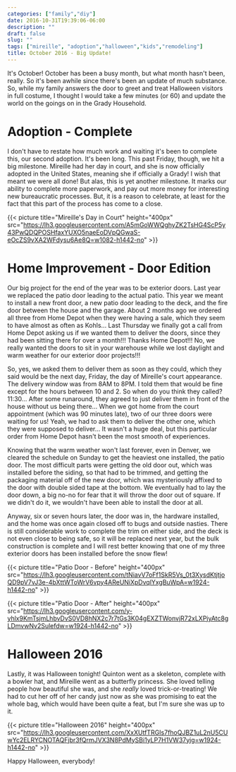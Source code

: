 ```yaml
---
categories: ["family","diy"]
date: 2016-10-31T19:39:06-06:00
description: ""
draft: false
slug: ""
tags: ["mireille", "adoption","halloween","kids","remodeling"]
title: October 2016 - Big Update!
---
```


It's October! October has been a busy month, but what month hasn't been, really. So it's been awhile since there's been an update of much substance. So, while my family answers the door to greet and treat Halloween visitors in full costume, I thought I would take a few minutes (or 60) and update the world on the goings on in the Grady Household.

# Adoption - Complete

I don't have to restate how much work and waiting it's been to complete this, our second adoption. It's been long. This past Friday, though, we hit a big milestone. Mireille had her day in court, and she is now officially adopted in the United States, meaning she if officially a Grady! I wish that meant we were all done! But alas, this is yet another milestone. It marks our ability to complete more paperwork, and pay out more money for interesting new bureaucratic processes. But, it is a reason to celebrate, at least for the fact that this part of the process has come to a close.

{{< picture title="Mireille's Day in Court" height="400px" src="https://lh3.googleusercontent.com/A5mGoWWQghyZK2TsHG4ScP5y43PwQDQPOSHfaxYUXO5naeEoDVpQGwaS-eOcZS9vXA2WFdysu6Ae8Q=w1082-h1442-no" >}}

# Home Improvement - Door Edition

Our big project for the end of the year was to be exterior doors. Last year we replaced the patio door leading to the actual patio. This year we meant to install a new front door, a new patio door leading to the deck, and the fire door between the house and the garage. About 2 months ago we ordered all three from Home Depot when they were having a sale, which they seem to have almost as often as Kohls... Last Thursday we finally got a call from Home Depot asking us if we wanted them to deliver the doors, since they had been sitting there for over a month!!! Thanks Home Depot!!! No, we really wanted the doors to sit in your warehouse while we lost daylight and warm weather for our exterior door projects!!!

So, yes, we asked them to deliver them as soon as they could, which they said would be the next day, Friday, the day of Mireille's court appearance. The delivery window was from 8AM to 8PM. I told them that would be fine except for the hours between 10 and 2. So when do you think they called? 11:30... After some runaround, they agreed to just deliver them in front of the house without us being there... When we got home from the court appointment (which was 90 minutes late), two of our three doors were waiting for us! Yeah, we had to ask them to deliver the other one, which they were supposed to deliver... It wasn't a huge deal, but this particular order from Home Depot hasn't been the most smooth of experiences.

Knowing that the warm weather won't last forever, even in Denver, we cleared the schedule on Sunday to get the heaviest one installed, the patio door. The most difficult parts were getting the old door out, which was installed before the siding, so that had to be trimmed, and getting the packaging material off of the new door, which was mysteriously affixed to the door with double sided tape at the bottom. We eventually had to lay the door down, a big no-no for fear that it will throw the door out of square. If we didn't do it, we wouldn't have been able to install the door at all.

Anyway, six or seven hours later, the door was in, the hardware installed, and the home was once again closed off to bugs and outside nasties. There is still considerable work to complete the trim on either side, and the deck is not even close to being safe, so it will be replaced next year, but the bulk construction is complete and I will rest better knowing that one of my three exterior doors has been installed before the snow flew!

{{< picture title="Patio Door - Before" height="400px" src="https://lh3.googleusercontent.com/tNiavV7oFf1SkR5Vs_0t3XysdKtjtjoQD9pV7vJ3e-4bXttWToWrV6vpy4AReUNiXpDvqlYxgBuWpA=w1924-h1442-no" >}}

{{< picture title="Patio Door - After" height="400px" src="https://lh3.googleusercontent.com/y-yhlx9KmTsjmLhbvDvS0VD8hNX2c7r7tGs3K04gEXZTWonvjR72xLXPjyAtc8gLDmvwNv2Sulefdw=w1924-h1442-no" >}}

# Halloween 2016

Lastly, it was Halloween tonight! Quinton went as a skeleton, complete with a bowler hat, and Mireille went as a butterfly princess. She loved telling people how beautiful she was, and she _really_ loved trick-or-treating! We had to cut her off of her candy just now as she was promising to eat the whole bag, which would have been quite a feat, but I'm sure she was up to it.

{{< picture title="Halloween 2016" height="400px" src="https://lh3.googleusercontent.com/XxXUtfTRGIs7fhoQJBZ1uL2nU5CUwYc2ELRYCNOTAQFjbr3fQrmJVX3N8PdMySBi1yLP7H1VW37yjg=w1924-h1442-no" >}}

Happy Halloween, everybody!
